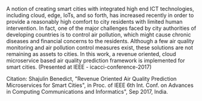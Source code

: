A notion of creating smart cities with integrated high end ICT technologies, including cloud, edge, IoTs, and so forth, has increased recently in order to provide a reasonably high comfort to city residents with limited human intervention.
In fact, one of the major challenges faced by city authorities of developing countries is to control air pollution, which might
cause chronic diseases and financial concerns to the residents. Although a few air quality monitoring and air pollution control
measures exist, these solutions are not remaining as assets to cities. In this work, a revenue oriented, cloud microservice based air quality prediction framework is implemented for smart cities.
(Presented at IEEE - icacci-conference-2017)

Citation: Shajulin Benedict, "Revenue Oriented Air Quality Prediction Microservices for Smart Cities", in Proc. of IEEE 6th Int. Conf. on Advances in Computing Communications and Informatics", Sep 2017, India. 
